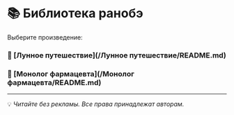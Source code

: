 # 📚 Библиотека ранобэ

Выберите произведение:

### 📖 [Лунное путешествие](/Лунное путешествие/README.md)
### 📖 [Монолог фармацевта](/Монолог фармацевта/README.md)

---
💡 *Читайте без рекламы. Все права принадлежат авторам.*
